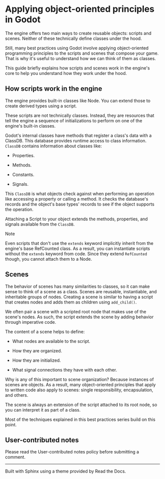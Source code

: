 # Applying object-oriented principles in Godot

The engine offers two main ways to create reusable objects: scripts and
scenes. Neither of these technically define classes under the hood.

Still, many best practices using Godot involve applying object-oriented
programming principles to the scripts and scenes that compose your game. That
is why it's useful to understand how we can think of them as classes.

This guide briefly explains how scripts and scenes work in the engine's core
to help you understand how they work under the hood.

## How scripts work in the engine

The engine provides built-in classes like Node. You can extend those to create
derived types using a script.

These scripts are not technically classes. Instead, they are resources that
tell the engine a sequence of initializations to perform on one of the
engine's built-in classes.

Godot's internal classes have methods that register a class's data with a
ClassDB. This database provides runtime access to class information. `ClassDB`
contains information about classes like:

  * Properties.

  * Methods.

  * Constants.

  * Signals.

This `ClassDB` is what objects check against when performing an operation like
accessing a property or calling a method. It checks the database's records and
the object's base types' records to see if the object supports the operation.

Attaching a Script to your object extends the methods, properties, and signals
available from the `ClassDB`.

Note

Even scripts that don't use the `extends` keyword implicitly inherit from the
engine's base RefCounted class. As a result, you can instantiate scripts
without the `extends` keyword from code. Since they extend `RefCounted`
though, you cannot attach them to a Node.

## Scenes

The behavior of scenes has many similarities to classes, so it can make sense
to think of a scene as a class. Scenes are reusable, instantiable, and
inheritable groups of nodes. Creating a scene is similar to having a script
that creates nodes and adds them as children using `add_child()`.

We often pair a scene with a scripted root node that makes use of the scene's
nodes. As such, the script extends the scene by adding behavior through
imperative code.

The content of a scene helps to define:

  * What nodes are available to the script.

  * How they are organized.

  * How they are initialized.

  * What signal connections they have with each other.

Why is any of this important to scene organization? Because instances of
scenes are objects. As a result, many object-oriented principles that apply to
written code also apply to scenes: single responsibility, encapsulation, and
others.

The scene is always an extension of the script attached to its root node, so
you can interpret it as part of a class.

Most of the techniques explained in this best practices series build on this
point.

## User-contributed notes

Please read the User-contributed notes policy before submitting a comment.

* * *

Built with Sphinx using a theme provided by Read the Docs.

